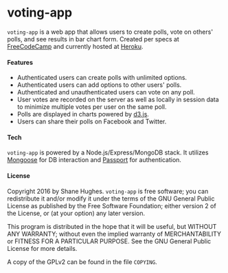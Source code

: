 # voting-app

`voting-app` is a web app that allows users to create polls,
vote on others' polls, and see results in bar chart form.  Created per specs
at [FreeCodeCamp] and currently hosted at [Heroku].

#### Features

- Authenticated users can create polls with unlimited options.
- Authenticated users can add options to other users' polls.
- Authenticated and unauthenticated users can vote on any poll.
- User votes are recorded on the server as well as locally in session data
to minimize multiple votes per user on the same poll.
- Polls are displayed in charts powered by [d3.js].
- Users can share their polls on Facebook and Twitter.

#### Tech

`voting-app` is powered by a Node.js/Express/MongoDB stack.  It utilizes
[Mongoose] for DB interaction and [Passport] for authentication.

#### License

Copyright 2016 by Shane Hughes. `voting-app` is free software; you can
redistribute it and/or modify it under the terms of the GNU General Public
License as published by the Free Software Foundation; either version 2 of
the License, or (at your option) any later version.

This program is distributed in the hope that it will be useful, but WITHOUT
ANY WARRANTY; without even the implied warranty of MERCHANTABILITY or
FITNESS FOR A PARTICULAR PURPOSE.  See the GNU General Public License for
more details.

A copy of the GPLv2 can be found in the file `COPYING`.

[FreeCodeCamp]: <https://www.freecodecamp.com/challenges/build-a-voting-app>
[Mongoose]: <http://mongoosejs.com/index.html>
[Passport]: <http://passportjs.org/>
[d3.js]: <https://d3js.org/>
[Heroku]: <https://voting-app-sh.herokuapp.com>